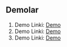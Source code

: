 ## Demolar

1. Demo Linki: [Demo](proje_linki)
1. Demo Linki: [Demo](proje_linki)
1. Demo Linki: [Demo](proje_linki)
